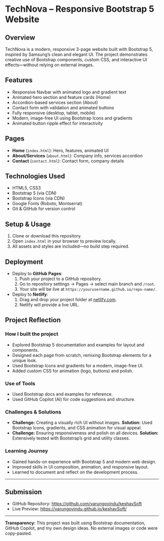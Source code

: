 
# TechNova – Responsive Bootstrap 5 Website

## Overview
TechNova is a modern, responsive 3-page website built with Bootstrap 5, inspired by Samsung’s clean and elegant UI. The project demonstrates creative use of Bootstrap components, custom CSS, and interactive UI effects—without relying on external images.

## Features
- Responsive Navbar with animated logo and gradient text
- Animated hero section and feature cards (Home)
- Accordion-based services section (About)
- Contact form with validation and animated buttons
- Fully responsive (desktop, tablet, mobile)
- Modern, image-free UI using Bootstrap Icons and gradients
- Animated button ripple effect for interactivity

## Pages
- **Home** (`index.html`): Hero, features, animated UI
- **About/Services** (`about.html`): Company info, services accordion
- **Contact** (`contact.html`): Contact form, company details

## Technologies Used
- HTML5, CSS3
- Bootstrap 5 (via CDN)
- Bootstrap Icons (via CDN)
- Google Fonts (Roboto, Montserrat)
- Git & GitHub for version control

## Setup & Usage
1. Clone or download this repository.
2. Open `index.html` in your browser to preview locally.
3. All assets and styles are included—no build step required.

## Deployment
- Deploy to **GitHub Pages**:
	1. Push your project to a GitHub repository.
	2. Go to repository settings → Pages → select main branch and `/root`.
	3. Your site will be live at `https://yourusername.github.io/repo-name/`.
- Deploy to **Netlify**:
	1. Drag and drop your project folder at [netlify.com](https://www.netlify.com/).
	2. Netlify will provide a live URL.

## Project Reflection
### How I built the project
- Explored Bootstrap 5 documentation and examples for layout and components.
- Designed each page from scratch, remixing Bootstrap elements for a unique look.
- Used Bootstrap Icons and gradients for a modern, image-free UI.
- Added custom CSS for animation (logo, buttons) and polish.

### Use of Tools
- Used Bootstrap docs and examples for reference.
- Used GitHub Copilot (AI) for code suggestions and structure.

### Challenges & Solutions
- **Challenge:** Creating a visually rich UI without images.
	**Solution:** Used Bootstrap Icons, gradients, and CSS animation for visual appeal.
- **Challenge:** Ensuring responsiveness and polish on all devices.
	**Solution:** Extensively tested with Bootstrap’s grid and utility classes.

### Learning Journey
- Gained hands-on experience with Bootstrap 5 and modern web design.
- Improved skills in UI composition, animation, and responsive layout.
- Learned to document and reflect on the development process.


---

## Submission
- GitHub Repository: https://github.com/varungovindu/keshavSoft
- Live Preview: https://varungovindu.github.io/keshavSoft/

---
**Transparency:** This project was built using Bootstrap documentation, GitHub Copilot, and my own design ideas. No external images or code were copy-pasted.
